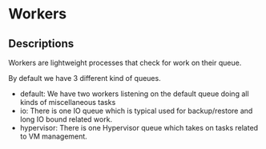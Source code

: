 Workers
=======

Descriptions
------------

Workers are lightweight processes that check for work on their queue.

By default we have 3 different kind of queues.

-   default: We have two workers listening on the default queue doing
    all kinds of miscellaneous tasks
-   io: There is one IO queue which is typical used for backup/restore
    and long IO bound related work.
-   hypervisor: There is one Hypervisor queue which takes on tasks
    related to VM management.

